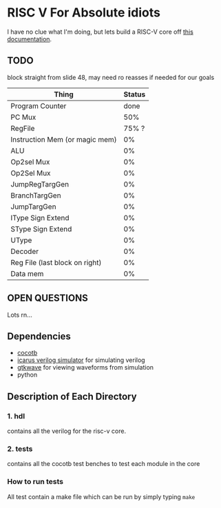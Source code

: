 # RISC V For Absolute idiots

I have no clue what I'm doing, but lets build a RISC-V core off [this documentation](https://passlab.github.io/CSE564/notes/lecture08_RISCV_Impl.pdf).

## TODO

block straight from slide 48, may need ro reasses if needed for our goals

| Thing | Status |
| ----  | -----  |
|Program Counter | done | 
| PC Mux  | 50% | 
| RegFile | 75% ? | 
| Instruction Mem (or magic mem)| 0%|
|ALU| 0%|
| Op2sel Mux| 0%|
| Op2Sel Mux| 0%|
| JumpRegTargGen | 0% | 
| BranchTargGen | 0%|
| JumpTargGen | 0% |
| IType Sign Extend| 0%|
| SType Sign Extend | 0%| 
| UType | 0%|
|Decoder| 0%|
|Reg File (last block on right)| 0%|
| Data mem| 0%|


## OPEN QUESTIONS

Lots rn...
  
## Dependencies
  - [cocotb](https://docs.cocotb.org/en/stable/)
  - [icarus verilog simulator](http://iverilog.icarus.com/) for simulating verilog
  - [gtkwave](http://gtkwave.sourceforge.net/) for viewing waveforms from simulation
  - python 
      

## Description of Each Directory

### 1. hdl
  
contains all the verilog for the risc-v core. 

### 2. tests

contains all the cocotb test benches to test each module in the core

### How to run tests
  
All test contain a make file which can be run by simply typing `make`
